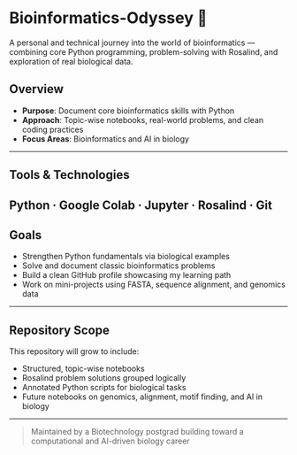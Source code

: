 # Bioinformatics-Odyssey 🧬
A personal and technical journey into the world of bioinformatics — combining core Python programming, problem-solving with Rosalind, and exploration of real biological data.

## Overview

- **Purpose**: Document core bioinformatics skills with Python  
- **Approach**: Topic-wise notebooks, real-world problems, and clean coding practices  
- **Focus Areas**: Bioinformatics and AI in biology

---

## Tools & Technologies
Python · Google Colab · Jupyter · Rosalind · Git
---

## Goals

- Strengthen Python fundamentals via biological examples  
- Solve and document classic bioinformatics problems  
- Build a clean GitHub profile showcasing my learning path  
- Work on mini-projects using FASTA, sequence alignment, and genomics data  
 
---

## Repository Scope

This repository will grow to include:
- Structured, topic-wise notebooks
- Rosalind problem solutions grouped logically
- Annotated Python scripts for biological tasks
- Future notebooks on genomics, alignment, motif finding, and AI in biology

---

> Maintained by a Biotechnology postgrad building toward a computational and AI-driven biology career

